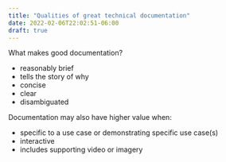 ```yaml
---
title: "Qualities of great technical documentation"
date: 2022-02-06T22:02:51-06:00
draft: true
---
```


What makes good documentation?

- reasonably brief
- tells the story of why
- concise
- clear
- disambiguated

Documentation may also have higher value when:

- specific to a use case or demonstrating specific use case(s)
- interactive
- includes supporting video or imagery

